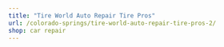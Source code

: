 ```yaml
---
title: "Tire World Auto Repair Tire Pros"
url: /colorado-springs/tire-world-auto-repair-tire-pros-2/
shop: car repair
---
```

